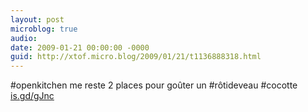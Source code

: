 ```yaml
---
layout: post
microblog: true
audio: 
date: 2009-01-21 00:00:00 -0000
guid: http://xtof.micro.blog/2009/01/21/t1136888318.html
---
```

#openkitchen me reste 2 places pour goûter un #rôtideveau #cocotte [is.gd/gJnc](http://is.gd/gJnc)
